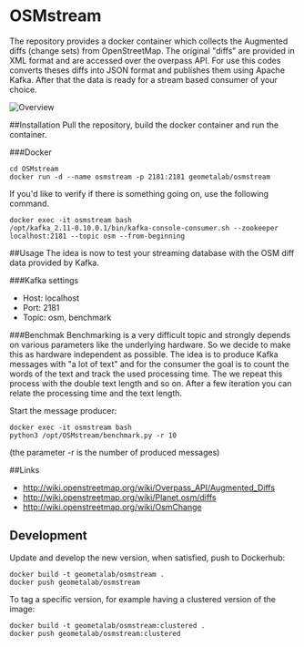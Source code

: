 # OSMstream
The repository provides a docker container which collects the Augmented diffs (change sets) from OpenStreetMap.
The original "diffs" are provided in XML format and are accessed over the overpass API. For use this codes converts theses diffs into JSON format and publishes them using Apache Kafka.
After that the data is ready for a stream based consumer of your choice.

![Overview](img/streaming_db.png)

##Installation
Pull the repository, build the docker container and run the container.

###Docker
```shell
cd OSMstream
docker run -d --name osmstream -p 2181:2181 geometalab/osmstream
```

If you'd like to verify if there is something going on, use the following command.
```shell
docker exec -it osmstream bash
/opt/kafka_2.11-0.10.0.1/bin/kafka-console-consumer.sh --zookeeper localhost:2181 --topic osm --from-beginning
```


##Usage
The idea is now to test your streaming database with the OSM diff data provided by Kafka.

###Kafka settings
- Host:     localhost
- Port:     2181
- Topic:    osm, benchmark

###Benchmak
Benchmarking is a very difficult topic and strongly depends on various parameters like the underlying hardware.
So we decide to make this as hardware independent as possible. The idea is to produce Kafka messages with "a lot of text" and for the consumer the goal is to count the words of the text and track the used processing time.
The we repeat this process with the double text length and so on. After a few iteration you can relate the processing time and the text length.

Start the message producer: 
```shell
docker exec -it osmstream bash
python3 /opt/OSMstream/benchmark.py -r 10
```
(the parameter -r is the number of produced messages)

##Links
- http://wiki.openstreetmap.org/wiki/Overpass_API/Augmented_Diffs
- http://wiki.openstreetmap.org/wiki/Planet.osm/diffs
- http://wiki.openstreetmap.org/wiki/OsmChange

## Development

Update and develop the new version, when satisfied, push to Dockerhub:

```
docker build -t geometalab/osmstream .
docker push geometalab/osmstream
```

To tag a specific version, for example having a clustered version of the image:

```
docker build -t geometalab/osmstream:clustered .
docker push geometalab/osmstream:clustered
```
